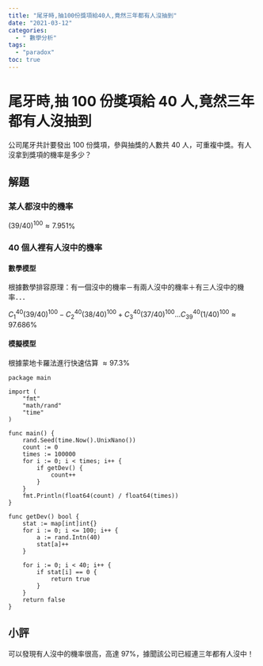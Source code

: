 ```yaml
---
title: "尾牙時,抽100份獎項給40人,竟然三年都有人沒抽到"
date: "2021-03-12"
categories:
  - " 數學分析"
tags:
  - "paradox"
toc: true
---
```


# 尾牙時,抽 100 份獎項給 40 人,竟然三年都有人沒抽到

公司尾牙共計要發出 100 份獎項，參與抽獎的人數共 40 人，可重複中獎。有人沒拿到獎項的機率是多少？

## 解題

### 某人都沒中的機率

$(39/40)^{100} \approx 7.951$%

### 40 個人裡有人沒中的機率

#### 數學模型

根據數學排容原理：有一個沒中的機率－有兩人沒中的機率＋有三人沒中的機率．．．

$C_1^{40}(39/40)^{100}-C_2^{40}(38/40)^{100}+C_3^{40}(37/40)^{100}...C_{39}^{40}(1/40)^{100} \approx 97.686$%

<!--more-->

#### 模擬模型

根據蒙地卡羅法進行快速估算 $\approx 97.3$%

```golang
package main

import (
	"fmt"
	"math/rand"
	"time"
)

func main() {
	rand.Seed(time.Now().UnixNano())
	count := 0
	times := 100000
	for i := 0; i < times; i++ {
		if getDev() {
			count++
		}
	}
	fmt.Println(float64(count) / float64(times))
}

func getDev() bool {
	stat := map[int]int{}
	for i := 0; i <= 100; i++ {
		a := rand.Intn(40)
		stat[a]++
	}

	for i := 0; i < 40; i++ {
		if stat[i] == 0 {
			return true
		}
	}
	return false
}

```

## 小評

可以發現有人沒中的機率很高，高達 97%，據聞該公司已經連三年都有人沒中！
